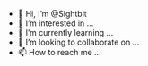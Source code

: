 - 👋 Hi, I’m @Sightbit
- 👀 I’m interested in ...
- 🌱 I’m currently learning ...
- 💞️ I’m looking to collaborate on ...
- 📫 How to reach me ...

<!---
Sightbit/Sightbit is a ✨ special ✨ repository because its `README.md` (this file) appears on your GitHub profile.
You can click the Preview link to take a look at your changes.
--->
